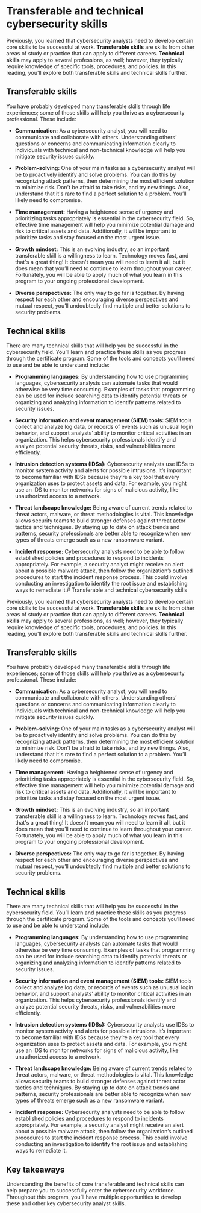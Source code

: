 
# Transferable and technical cybersecurity skills

Previously, you learned that cybersecurity analysts need to develop certain core skills to be successful at work. **Transferable skills** are skills from other areas of study or practice that can apply to different careers. **Technical skills** may apply to several professions, as well; however, they typically require knowledge of specific tools, procedures, and policies. In this reading, you’ll explore both transferable skills and technical skills further.

## Transferable skills

You have probably developed many transferable skills through life experiences; some of those skills will help you thrive as a cybersecurity professional. These include:

-   **Communication:** As a cybersecurity analyst, you will need to communicate and collaborate with others. Understanding others’ questions or concerns and communicating information clearly to individuals with technical and non-technical knowledge will help you mitigate security issues quickly.
    
-   **Problem-solving:** One of your main tasks as a cybersecurity analyst will be to proactively identify and solve problems. You can do this by recognizing attack patterns, then determining the most efficient solution to minimize risk. Don't be afraid to take risks, and try new things. Also, understand that it's rare to find a perfect solution to a problem. You’ll likely need to compromise.
    
-   **Time management:** Having a heightened sense of urgency and prioritizing tasks appropriately is essential in the cybersecurity field. So, effective time management will help you minimize potential damage and risk to critical assets and data. Additionally, it will be important to prioritize tasks and stay focused on the most urgent issue.
    
-   **Growth mindset:** This is an evolving industry, so an important transferable skill is a willingness to learn. Technology moves fast, and that's a great thing! It doesn't mean you will need to learn it all, but it does mean that you’ll need to continue to learn throughout your career. Fortunately, you will be able to apply much of what you learn in this program to your ongoing professional development.
    
-   **Diverse perspectives:** The only way to go far is together. By having respect for each other and encouraging diverse perspectives and mutual respect, you’ll undoubtedly find multiple and better solutions to security problems.
    

## Technical skills

There are many technical skills that will help you be successful in the cybersecurity field. You’ll learn and practice these skills as you progress through the certificate program. Some of the tools and concepts you’ll need to use and be able to understand include:

-   **Programming languages:** By understanding how to use programming languages, cybersecurity analysts can automate tasks that would otherwise be very time consuming. Examples of tasks that programming can be used for include searching data to identify potential threats or organizing and analyzing information to identify patterns related to security issues.
    
-   **Security information and event management (SIEM) tools:** SIEM tools collect and analyze log data, or records of events such as unusual login behavior, and support analysts’ ability to monitor critical activities in an organization. This helps cybersecurity professionals identify and analyze potential security threats, risks, and vulnerabilities more efficiently.
    
-   **Intrusion detection systems (IDSs):** Cybersecurity analysts use IDSs to monitor system activity and alerts for possible intrusions. It’s important to become familiar with IDSs because they’re a key tool that every organization uses to protect assets and data. For example, you might use an IDS to monitor networks for signs of malicious activity, like unauthorized access to a network.
    
-   **Threat landscape knowledge:** Being aware of current trends related to threat actors, malware, or threat methodologies is vital. This knowledge allows security teams to build stronger defenses against threat actor tactics and techniques. By staying up to date on attack trends and patterns, security professionals are better able to recognize when new types of threats emerge such as a new ransomware variant.
    
-   **Incident response:** Cybersecurity analysts need to be able to follow established policies and procedures to respond to incidents appropriately. For example, a security analyst might receive an alert about a possible malware attack, then follow the organization’s outlined procedures to start the incident response process. This could involve conducting an investigation to identify the root issue and establishing ways to remediate it.# Transferable and technical cybersecurity skills

Previously, you learned that cybersecurity analysts need to develop certain core skills to be successful at work. **Transferable skills** are skills from other areas of study or practice that can apply to different careers. **Technical skills** may apply to several professions, as well; however, they typically require knowledge of specific tools, procedures, and policies. In this reading, you’ll explore both transferable skills and technical skills further.

## Transferable skills

You have probably developed many transferable skills through life experiences; some of those skills will help you thrive as a cybersecurity professional. These include:

-   **Communication:** As a cybersecurity analyst, you will need to communicate and collaborate with others. Understanding others’ questions or concerns and communicating information clearly to individuals with technical and non-technical knowledge will help you mitigate security issues quickly.
    
-   **Problem-solving:** One of your main tasks as a cybersecurity analyst will be to proactively identify and solve problems. You can do this by recognizing attack patterns, then determining the most efficient solution to minimize risk. Don't be afraid to take risks, and try new things. Also, understand that it's rare to find a perfect solution to a problem. You’ll likely need to compromise.
    
-   **Time management:** Having a heightened sense of urgency and prioritizing tasks appropriately is essential in the cybersecurity field. So, effective time management will help you minimize potential damage and risk to critical assets and data. Additionally, it will be important to prioritize tasks and stay focused on the most urgent issue.
    
-   **Growth mindset:** This is an evolving industry, so an important transferable skill is a willingness to learn. Technology moves fast, and that's a great thing! It doesn't mean you will need to learn it all, but it does mean that you’ll need to continue to learn throughout your career. Fortunately, you will be able to apply much of what you learn in this program to your ongoing professional development.
    
-   **Diverse perspectives:** The only way to go far is together. By having respect for each other and encouraging diverse perspectives and mutual respect, you’ll undoubtedly find multiple and better solutions to security problems.
    

## Technical skills

There are many technical skills that will help you be successful in the cybersecurity field. You’ll learn and practice these skills as you progress through the certificate program. Some of the tools and concepts you’ll need to use and be able to understand include:

-   **Programming languages:** By understanding how to use programming languages, cybersecurity analysts can automate tasks that would otherwise be very time consuming. Examples of tasks that programming can be used for include searching data to identify potential threats or organizing and analyzing information to identify patterns related to security issues.
    
-   **Security information and event management (SIEM) tools:** SIEM tools collect and analyze log data, or records of events such as unusual login behavior, and support analysts’ ability to monitor critical activities in an organization. This helps cybersecurity professionals identify and analyze potential security threats, risks, and vulnerabilities more efficiently.
    
-   **Intrusion detection systems (IDSs):** Cybersecurity analysts use IDSs to monitor system activity and alerts for possible intrusions. It’s important to become familiar with IDSs because they’re a key tool that every organization uses to protect assets and data. For example, you might use an IDS to monitor networks for signs of malicious activity, like unauthorized access to a network.
    
-   **Threat landscape knowledge:** Being aware of current trends related to threat actors, malware, or threat methodologies is vital. This knowledge allows security teams to build stronger defenses against threat actor tactics and techniques. By staying up to date on attack trends and patterns, security professionals are better able to recognize when new types of threats emerge such as a new ransomware variant.
    
-   **Incident response:** Cybersecurity analysts need to be able to follow established policies and procedures to respond to incidents appropriately. For example, a security analyst might receive an alert about a possible malware attack, then follow the organization’s outlined procedures to start the incident response process. This could involve conducting an investigation to identify the root issue and establishing ways to remediate it.

## Key takeaways

Understanding the benefits of core transferable and technical skills can help prepare you to successfully enter the cybersecurity workforce. Throughout this program, you’ll have multiple opportunities to develop these and other key cybersecurity analyst skills.
